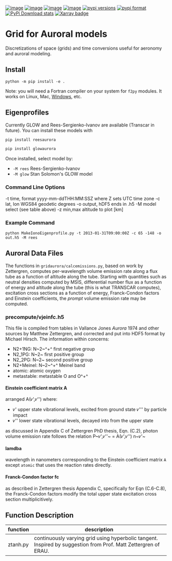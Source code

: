 [![image](https://zenodo.org/badge/36744963.svg)](https://zenodo.org/badge/latestdoi/36744963)
[![image](https://travis-ci.org/scivision/gridaurora.svg?branch=master)](https://travis-ci.org/scivision/gridaurora)
[![image](https://coveralls.io/repos/scivision/gridaurora/badge.svg?branch=master&service=github)](https://coveralls.io/github/scivision/gridaurora?branch=master)
[![image](https://ci.appveyor.com/api/projects/status/2jjhaq3rqjrw77vg?svg=true)](https://ci.appveyor.com/project/scivision/gridaurora)
[![pypi versions](https://img.shields.io/pypi/pyversions/gridaurora.svg)](https://pypi.python.org/pypi/gridaurora)
[![pypi format](https://img.shields.io/pypi/format/gridaurora.svg)](https://pypi.python.org/pypi/gridaurora)
[![PyPi Download stats](http://pepy.tech/badge/gridaurora)](http://pepy.tech/project/gridaurora)
[![Xarray badge](https://img.shields.io/badge/powered%20by-xarray-orange.svg?style=flat)](http://xarray.pydata.org/en/stable/why-xarray.html)

# Grid for Auroral models

Discretizations of space (grids) and time conversions useful for aeronomy and auroral modeling.

## Install

    python -m pip install -e .

Note: you will need a Fortran compiler on your system for `f2py` modules.
It works on Linux, Mac, [Windows](https://scivision.co/f2py-running-fortran-code-in-python-on-windows/), etc.

## Eigenprofiles

Currently GLOW and Rees-Sergienko-Ivanov are available (Transcar in future). 
You can install these models with

```sh
pip install reesaurora

pip install glowaurora
```

Once installed, select model by:

* `-M rees`  Rees-Sergienko-Ivanov
* `-M glow`  Stan Solomon's GLOW model


### Command Line Options

-t time, format yyyy-mm-ddTHH:MM:SSZ where Z sets UTC time zone -c lat,
lon WGS84 geodetic degrees -o output, hDF5 ends in .h5 -M model select
(see table above) -z min,max altitude to plot [km]

### Example Command

    python MakeIonoEigenprofile.py -t 2013-01-31T09:00:00Z -c 65 -148 -o out.h5 -M rees

Auroral Data Files
------------------

The functions in `gridaurora/calcemissions.py`, based on work by
Zettergren, computes per-wavelength volume emission rate along a flux
tube as a function of altitude along the tube. Starting with quantities
such as neutral densities computed by MSIS, differential number flux as
a function of energy and altitude along the tube (this is what TRANSCAR
computes), excitation cross sections as a function of energy,
Franck-Condon factors and Einstein coefficients, the *prompt* volume
emission rate may be computed.

### precompute/vjeinfc.h5

This file is compiled from tables in Vallance Jones *Aurora* 1974 and other sources
by Matthew Zettergren, and corrected and put into HDF5 format by Michael Hirsch. 
The information within concerns:

* N2+1NG:   N~2~^+^ first negative group
* N2_1PG:   N~2~ first positive group
* N2_2PG:   N~2~ second positive group
* N2+Meinel:   N~2~^+^ Meinel band
* atomic:   atomic oxygen
* metastable:   metastable O and O^+^

#### Einstein coefficient matrix A

arranged A(𝜈',𝜈'') where:

* 𝜈' upper state vibrational levels, excited from ground state 𝜈''' by particle impact
* 𝜈'' lower state vibrational levels, decayed into from the upper state

as discussed in Appendix C of Zettergren PhD thesis, Eqn. (C.2), photon
volume emission rate follows the relation P~𝜈',𝜈''~ = A(𝜈',𝜈'')
n~𝜈'~

#### lamdba

wavelength in nanometers corresponding to the Einstein coefficient
matrix `A` except `atomic` that uses the reaction rates directly.

#### Franck-Condon factor fc

as described in Zettergren thesis Appendix C, specifically for Eqn
(C.6-C.8), the Franck-Condon factors modify the total upper state
excitation cross section multiplicitively.

## Function Description

function  | description
----------|----------------------------------------------------------------------------------------------------------------
ztanh.py  | continuously varying grid using hyperbolic tangent. Inspired by suggestion from Prof. Matt Zettergren of ERAU.


